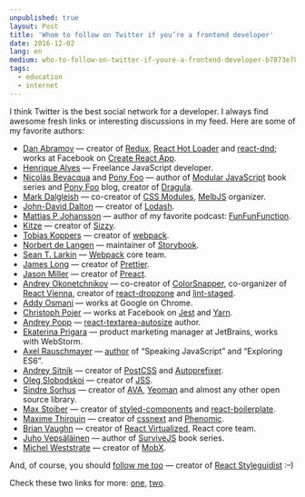 ```yaml
---
unpublished: true
layout: Post
title: 'Whom to follow on Twitter if you’re a frontend developer'
date: 2016-12-02
lang: en
medium: who-to-follow-on-twitter-if-youre-a-frontend-developer-b7873e787480
tags:
  - education
  - internet
---
```


I think Twitter is the best social network for a developer. I always find awesome fresh links or interesting discussions in my feed. Here are some of my favorite authors:

- [Dan Abramov](https://twitter.com/dan_abramov) — creator of [Redux](http://redux.js.org/), [React Hot Loader](http://gaearon.github.io/react-hot-loader/) and [react-dnd](http://gaearon.github.io/react-dnd/); works at Facebook on [Create React App](https://github.com/facebookincubator/create-react-app).
- [Henrique Alves](https://twitter.com/healves82) — Freelance JavaScript developer.
- [Nicolás Bevacqua](https://twitter.com/nzgb) and [Pony Foo](https://twitter.com/ponyfoo) — author of [Modular JavaScript](https://twitter.com/mjavascript) book series and [Pony Foo](https://ponyfoo.com/) blog, creator of [Dragula](https://github.com/bevacqua/dragula).
- [Mark Dalgleish](https://twitter.com/markdalgleish) — co-creator of [CSS Modules](https://github.com/css-modules/css-modules), [MelbJS](https://twitter.com/MelbJS) organizer.
- [John-David Dalton](https://twitter.com/jdalton) — creator of [Lodash](https://lodash.com/).
- [Mattias P Johansson](https://twitter.com/mpjme) — author of my favorite podcast: [FunFunFunction](https://www.youtube.com/channel/UCO1cgjhGzsSYb1rsB4bFe4Q).
- [Kitze](https://twitter.com/thekitze) — creator of [Sizzy](https://sizzy.co/).
- [Tobias Koppers](https://twitter.com/wSokra) — creator of [webpack](https://webpack.js.org/).
- [Norbert de Langen](https://twitter.com/NorbertdeLangen) — maintainer of [Storybook](https://twitter.com/storybookjs).
- [Sean T. Larkin](https://twitter.com/TheLarkInn) — [Webpack](https://webpack.js.org/) core team.
- [James Long](https://twitter.com/jlongster) — creator of [Prettier](https://prettier.github.io/prettier/).
- [Jason Miller](https://twitter.com/_developit) — creator of [Preact](https://preactjs.com/).
- [Andrey Okonetchnikov](https://twitter.com/okonetchnikov) — co-creator of [ColorSnapper](https://twitter.com/colorsnapper), co-organizer of [React Vienna](https://twitter.com/reactvienna), creator of [react-dropzone](http://okonet.ru/react-dropzone/) and [lint-staged](https://github.com/okonet/lint-staged).
- [Addy Osmani](https://twitter.com/addyosmani) — works at Google on Chrome.
- [Christoph Pojer](https://twitter.com/cpojer) — works at Facebook on [Jest](https://facebook.github.io/jest/) and [Yarn](https://yarnpkg.com/).
- [Andrey Popp](https://twitter.com/andreypopp) — [react-textarea-autosize](https://github.com/andreypopp/react-textarea-autosize) author.
- [Ekaterina Prigara](https://twitter.com/katyaprigara) — product marketing manager at JetBrains, works with WebStorm.
- [Axel Rauschmayer](https://twitter.com/rauschma) — [author](http://exploringjs.com/) of “Speaking JavaScript” and “Exploring ES6”.
- [Andrey Sitnik](https://twitter.com/andreysitnik) — creator of [PostCSS](https://twitter.com/PostCSS) and [Autoprefixer](https://twitter.com/Autoprefixer).
- [Oleg Slobodskoi](https://twitter.com/oleg008) — creator of [JSS](https://github.com/cssinjs/jss).
- [Sindre Sorhus](https://twitter.com/sindresorhus) — creator of [AVA](https://github.com/avajs/ava), [Yeoman](http://yeoman.io/) and almost any other open source library.
- [Max Stoiber](https://twitter.com/mxstbr) — creator of [styled-components](https://styled-components.com/) and [react-boilerplate](http://www.reactboilerplate.com/).
- [Maxime Thirouin](https://twitter.com/MoOx) — creator of [cssnext](http://cssnext.io/) and [Phenomic](https://phenomic.io/).
- [Brian Vaughn](https://twitter.com/brian_d_vaughn) — creator of [React Virtualized](https://github.com/bvaughn/react-virtualized), React core team.
- [Juho Vepsäläinen](https://twitter.com/bebraw) — author of [SurviveJS](https://survivejs.com/) book series.
- [Michel Weststrate](https://twitter.com/mweststrate) — creator of [MobX](https://github.com/mobxjs/mobx).

And, of course, you should [follow me too](https://twitter.com/iamsapegin) — creator of [React Styleguidist](https://twitter.com/styleguidist) :–)

Check these two links for more: [one](https://twitter.com/dan_abramov/status/801756767088758784), [two](https://twitter.com/reactjs/status/766744985920114688).
